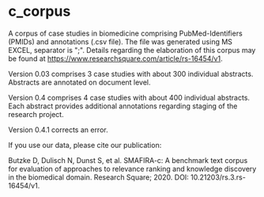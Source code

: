 # c_corpus
A corpus of case studies in biomedicine comprising PubMed-Identifiers (PMIDs) and annotations (.csv file). The file was generated using MS EXCEL, separator is ";".
Details regarding the elaboration of this corpus may be found at https://www.researchsquare.com/article/rs-16454/v1.

Version 0.03 comprises 3 case studies with about 300 individual abstracts. Abstracts are annotated on document level.

Version 0.4 comprises 4 case studies with about 400 individual abstracts. Each abstract provides additional annotations regarding staging of the research project.

Version 0.4.1 corrects an error.

If you use our data, please cite our publication:

Butzke D, Dulisch N, Dunst S, et al. SMAFIRA-c: A benchmark text corpus for evaluation of approaches to relevance ranking and knowledge discovery in the biomedical domain. Research Square; 2020. DOI: 10.21203/rs.3.rs-16454/v1.
